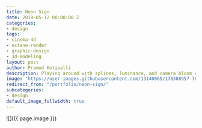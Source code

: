 ```yaml
---
title: Neon Sign
date: 2019-05-12 00:00:00 Z
categories:
- design
tags:
- cinema-4d
- octane-render
- graphic-design
- 3d-modeling
layout: post
author: Pramod Kotipalli
description: Playing around with splines, luminance, and camera bloom effects
image: "https://user-images.githubusercontent.com/13140065/178388957-76b8934b-d717-404c-9b08-f5ba93146868.png"
redirect_from: "/portfolio/neon-sign/"
subcategories:
- design
default_image_fullwidth: true
---
```


![]({{ page.image }})
